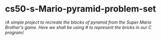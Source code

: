 # cs50-s-Mario-pyramid-problem-set
/*A simple project to recreate the blocks of pyramid from the Super Mario Brother's game.  Here we shall be using # to represent the bricks in our C program*/
